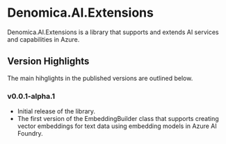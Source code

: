 # Denomica.AI.Extensions

Denomica.AI.Extensions is a library that supports and extends AI services and capabilities in Azure.

## Version Highlights

The main hihglights in the published versions are outlined below.

### v0.0.1-alpha.1

- Initial release of the library.
- The first version of the EmbeddingBuilder class that supports creating vector embeddings for text data using embedding models in Azure AI Foundry.